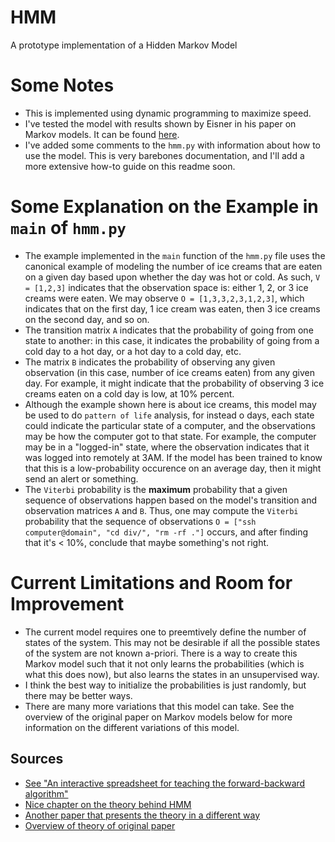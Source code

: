 # HMM
A prototype implementation of a Hidden Markov Model

# Some Notes
- This is implemented using dynamic programming to maximize speed.
- I've tested the model with results shown by Eisner in his paper on Markov models. It can be found [here](https://cs.jhu.edu/~jason/papers/).
- I've added some comments to the `hmm.py` with information about how to use the model. This is very barebones documentation, and I'll add a more extensive how-to guide on this readme soon. 
# Some Explanation on the Example in `main` of `hmm.py`
- The example implemented in the `main` function of the `hmm.py` file uses the canonical example of modeling the number of ice creams that are eaten on a given day based upon whether the day was hot or cold. As such, `V = [1,2,3]` indicates that the observation space is: either 1, 2, or 3 ice creams were eaten. We may observe `O = [1,3,3,2,3,1,2,3]`, which indicates that on the first day, 1 ice cream was eaten, then 3 ice creams on the second day, and so on. 
- The transition matrix `A` indicates that the probability of going from one state to another: in this case, it indicates the probability of going from a cold day to a hot day, or a hot day to a cold day, etc. 
- The matrix `B` indicates the probability of observing any given observation (in this case, number of ice creams eaten) from any given day. For example, it might indicate that the probability of observing 3 ice creams eaten on a cold day is low, at 10% percent.
- Although the example shown here is about ice creams, this model may be used to do `pattern of life` analysis, for instead o days, each state could indicate the particular state of a computer, and the observations may be how the computer got to that state. For example, the computer may be in a "logged-in" state, where the observation indicates that it was logged into remotely at 3AM. If the model has been trained to know that this is a low-probability occurence on an average day, then it might send an alert or something. 
- The `Viterbi` probability is the **maximum** probability that a given sequence of observations happen based on the model's transition and observation matrices `A` and `B`. Thus, one may compute the `Viterbi` probability that the sequence of observations `O = ["ssh computer@domain", "cd div/", "rm -rf ."]` occurs, and after finding that it's < 10%, conclude that maybe something's not right. 

# Current Limitations and Room for Improvement
- The current model requires one to preemtively define the number of states of the system. This may not be desirable if all the possible states of the system are not known a-priori. There is a way to create this Markov model such that it not only learns the probabilities (which is what this does now), but also learns the states in an unsupervised way. 
-  I think the best way to initialize the probabilities is just randomly, but there may be better ways. 
- There are many more variations that this model can take. See the overview of the original paper on Markov models below for more information on the different variations of this model. 

## Sources
- [See "An interactive spreadsheet for teaching the forward-backward algorithm"](https://cs.jhu.edu/~jason/papers/eisner.tnlp02.pdf)
- [Nice chapter on the theory behind HMM](https://cs.jhu.edu/~jason/papers/jurafsky+martin.slp3draft.ch9.pdf)
- [Another paper that presents the theory in a different way](http://cs229.stanford.edu/section/cs229-hmm.pdf)
- [Overview of theory of original paper](https://www.cs.cmu.edu/~cga/behavior/rabiner1.pdf)
